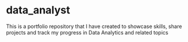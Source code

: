 # data_analyst
This is a portfolio repository that I have created to showcase skills, share projects and track my progress in Data Analytics and related topics
